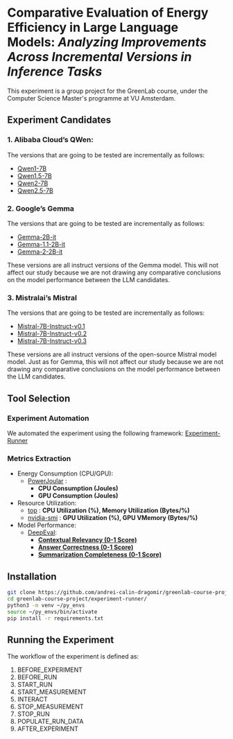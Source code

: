 # Comparative Evaluation of Energy Efficiency in Large Language Models: *Analyzing Improvements Across Incremental Versions in Inference Tasks*

This experiment is a group project for the GreenLab course, under the Computer Science Master's programme at VU Amsterdam.

## Experiment Candidates

### 1. Alibaba Cloud’s QWen:
The versions that are going to be tested are incrementally as follows:
- [Qwen1-7B](https://huggingface.co/Qwen/Qwen-7B "‌")
- [Qwen1.5-7B](https://huggingface.co/Qwen/Qwen1.5-7B "‌")
- [Qwen2-7B](https://huggingface.co/Qwen/Qwen2-1.5B "‌")
- [Qwen2.5-7B](https://huggingface.co/Qwen/Qwen2.5-7B "‌")

### 2. Google’s Gemma
The versions that are going to be tested are incrementally as follows:
- [Gemma-2B-it](https://huggingface.co/google/gemma-2b-it "‌")
- [Gemma-1.1-2B-it](https://huggingface.co/google/gemma-1.1-2b-it "‌")
- [Gemma-2-2B-it](https://huggingface.co/google/gemma-2-2b-it "‌")

These versions are all instruct versions of the Gemma model. This will not affect our study because we are not drawing any comparative conclusions on the model performance between the LLM candidates.

### 3. Mistralai’s Mistral
The versions that are going to be tested are incrementally as follows:
- [Mistral-7B-Instruct-v0.1](https://huggingface.co/mistralai/Mistral-7B-Instruct-v0.1 "‌")
- [Mistral-7B-Instruct-v0.2](https://huggingface.co/mistralai/Mistral-7B-Instruct-v0.2 "‌")
- [Mistral-7B-Instruct-v0.3](https://huggingface.co/mistralai/Mistral-7B-Instruct-v0.3 "‌")

These versions are all instruct versions of the open-source Mistral model model. Just as for Gemma, this will not affect our study because we are not drawing any comparative conclusions on the model performance between the LLM candidates.

## Tool Selection

### Experiment Automation
We automated the experiment using the following framework: [Experiment-Runner](https://github.com/S2-group/experiment-runner)

### Metrics Extraction
- Energy Consumption (CPU/GPU):
    - [PowerJoular](https://joular.github.io/powerjoular/) : 
        - **CPU Consumption (Joules)**
        - **GPU Consumption (Joules)**
- Resource Utilization:
    - [top](https://linux.die.net/man/1/top) : **CPU Utilization (%), Memory Utilization (Bytes/%)**
    - [nvidia-smi](https://developer.download.nvidia.com/compute/DCGM/docs/nvidia-smi-367.38.pdf) : **GPU Utilization (%), GPU VMemory (Bytes/%)**
- Model Performance:
    - [DeepEval](https://docs.confident-ai.com/):
        - [**Contextual Relevancy (0-1 Score)**](https://docs.confident-ai.com/docs/metrics-contextual-relevancy)
        - [**Answer Correctness (0-1 Score)**](https://docs.confident-ai.com/docs/guides-answer-correctness-metric)
        - [**Summarization Completeness (0-1 Score)**](https://docs.confident-ai.com/docs/metrics-summarization)

## Installation
```bash
git clone https://github.com/andrei-calin-dragomir/greenlab-course-project.git --recursive
cd greenlab-course-project/experiment-runner/
python3 -m venv ~/py_envs
source ~/py_envs/bin/activate
pip install -r requirements.txt
```

## Running the Experiment
The workflow of the experiment is defined as:
1. BEFORE_EXPERIMENT
2. BEFORE_RUN
3. START_RUN
4. START_MEASUREMENT
5. INTERACT
6. STOP_MEASUREMENT
7. STOP_RUN
8. POPULATE_RUN_DATA
9. AFTER_EXPERIMENT
